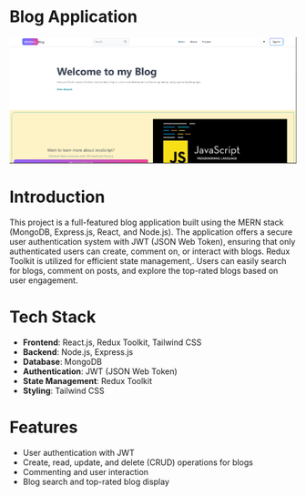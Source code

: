 # Blog Application
![Alt text describing the screenshot](./screenshot.png)
# Introduction
This project is a full-featured blog application built using the MERN stack (MongoDB, Express.js, React, and Node.js). The application offers a secure user authentication system with JWT (JSON Web Token), ensuring that only authenticated users can create, comment on, or interact with blogs. Redux Toolkit is utilized for efficient state management,. Users can easily search for blogs, comment on posts, and explore the top-rated blogs based on user engagement. 

# Tech Stack
- **Frontend**: React.js, Redux Toolkit, Tailwind CSS
- **Backend**: Node.js, Express.js
- **Database**: MongoDB
- **Authentication**: JWT (JSON Web Token)
- **State Management**: Redux Toolkit
- **Styling**: Tailwind CSS

# Features
- User authentication with JWT
- Create, read, update, and delete (CRUD) operations for blogs
- Commenting and user interaction
- Blog search and top-rated blog display